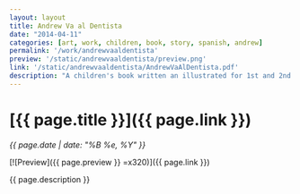 ```yaml
---
layout: layout
title: Andrew Va al Dentista
date: "2014-04-11"
categories: [art, work, children, book, story, spanish, andrew]
permalink: '/work/andrewvaaldentista'
preview: '/static/andrewvaaldentista/preview.png'
link: '/static/andrewvaaldentista/AndrewVaAlDentista.pdf'
description: "A children's book written an illustrated for 1st and 2nd graders. Presented to a dual-language program Woodin Elementary student in Woodinville, Washington."
---
```


# [{{ page.title }}]({{ page.link }})
*{{ page.date | date: "%B %e, %Y" }}*

[![Preview]({{ page.preview }} =x320)]({{ page.link }})

{{ page.description }}
